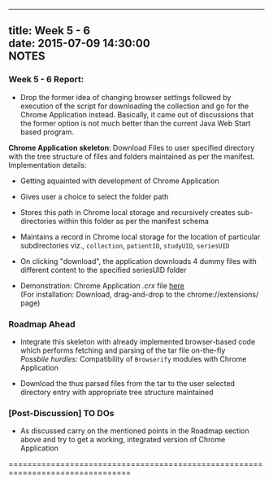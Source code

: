 -------------------------
title: Week 5 - 6  
date: 2015-07-09 14:30:00  
NOTES  
-------------------------

### Week 5 - 6 Report:
  - Drop the former idea of changing browser settings followed by execution of
  the script for downloading the collection and go for the Chrome Application
  instead. Basically, it came out of discussions that the former option is not
  much better than the current Java Web Start based program.  

  **Chrome Application skeleton**: Download Files to user specified directory
  with the tree structure of files and folders maintained as per the manifest.  
  Implementation details:
  - Getting aquainted with development of Chrome Application
  - Gives user a choice to select the folder path
  - Stores this path in Chrome local storage and recursively creates
  sub-directories within this folder as per the manifest schema
  - Maintains a record in Chrome local storage for the location of particular
  subdirectories viz., `collection`, `patientID`, `studyUID`, `seriesUID`
  - On clicking "download", the application downloads 4 dummy files with
  different content to the specified seriesUID folder  

  - Demonstration: Chrome Application *.crx* file [here](http://researchweb.iiit.ac.in/~tejas.shah/gsoc15/nbia-chrome-app.crx)    
  (For installation: Download, drag-and-drop to the chrome://extensions/ page)

### Roadmap Ahead
  - Integrate this skeleton with already implemented browser-based code which
  performs fetching and parsing of the tar file on-the-fly  
  *Possbile hurdles:* Compatibility of `Browserify` modules with Chrome
  Application  

  - Download the thus parsed files from the tar to the user selected directory
  entry with appropriate tree structure maintained

### [Post-Discussion] TO DOs
  - As discussed carry on the mentioned points in the Roadmap section above and
  try to get a working, integrated version of Chrome Application

================================================================================
